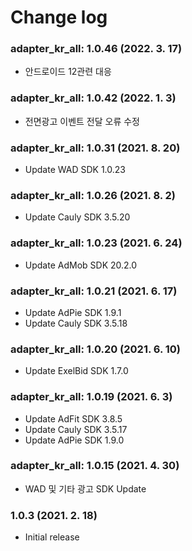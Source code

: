 # Change log

### adapter_kr_all: 1.0.46 (2022. 3. 17)

- 안드로이드 12관련 대응

### adapter_kr_all: 1.0.42 (2022. 1. 3)

- 전면광고 이벤트 전달 오류 수정

### adapter_kr_all: 1.0.31 (2021. 8. 20)

- Update WAD SDK 1.0.23

### adapter_kr_all: 1.0.26 (2021. 8. 2)

- Update Cauly SDK 3.5.20


### adapter_kr_all: 1.0.23 (2021. 6. 24)

- Update AdMob SDK 20.2.0

### adapter_kr_all: 1.0.21 (2021. 6. 17)

- Update AdPie SDK 1.9.1
- Update Cauly SDK 3.5.18

### adapter_kr_all: 1.0.20 (2021. 6. 10)

- Update ExelBid SDK 1.7.0

### adapter_kr_all: 1.0.19 (2021. 6. 3)

- Update AdFit SDK 3.8.5 
- Update Cauly SDK 3.5.17
- Update AdPie SDK 1.9.0

### adapter_kr_all: 1.0.15 (2021. 4. 30)

- WAD 및 기타 광고 SDK Update

### 1.0.3 (2021. 2. 18)

- Initial release
